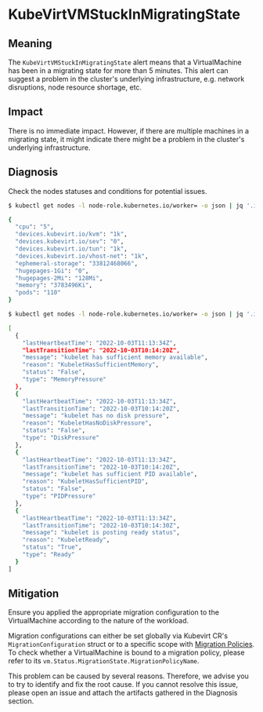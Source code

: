 # KubeVirtVMStuckInMigratingState

## Meaning

The `KubeVirtVMStuckInMigratingState` alert means that a VirtualMachine has been
in a migrating state for more than 5 minutes. This alert can suggest a problem
in the cluster's underlying infrastructure, e.g. network disruptions, node
resource shortage, etc.

## Impact

There is no immediate impact. However, if there are multiple machines in a
migrating state, it might indicate there might be a problem in the cluster's
underlying infrastructure.

## Diagnosis

Check the nodes statuses and conditions for potential issues.

```bash
$ kubectl get nodes -l node-role.kubernetes.io/worker= -o json | jq '.items | .[].status.allocatable'

{
  "cpu": "5",
  "devices.kubevirt.io/kvm": "1k",
  "devices.kubevirt.io/sev": "0",
  "devices.kubevirt.io/tun": "1k",
  "devices.kubevirt.io/vhost-net": "1k",
  "ephemeral-storage": "33812468066",
  "hugepages-1Gi": "0",
  "hugepages-2Mi": "128Mi",
  "memory": "3783496Ki",
  "pods": "110"
}
```

```bash
$ kubectl get nodes -l node-role.kubernetes.io/worker= -o json | jq '.items | .[].status.conditions'

[
  {
    "lastHeartbeatTime": "2022-10-03T11:13:34Z",
    "lastTransitionTime": "2022-10-03T10:14:20Z",
    "message": "kubelet has sufficient memory available",
    "reason": "KubeletHasSufficientMemory",
    "status": "False",
    "type": "MemoryPressure"
  },
  {
    "lastHeartbeatTime": "2022-10-03T11:13:34Z",
    "lastTransitionTime": "2022-10-03T10:14:20Z",
    "message": "kubelet has no disk pressure",
    "reason": "KubeletHasNoDiskPressure",
    "status": "False",
    "type": "DiskPressure"
  },
  {
    "lastHeartbeatTime": "2022-10-03T11:13:34Z",
    "lastTransitionTime": "2022-10-03T10:14:20Z",
    "message": "kubelet has sufficient PID available",
    "reason": "KubeletHasSufficientPID",
    "status": "False",
    "type": "PIDPressure"
  },
  {
    "lastHeartbeatTime": "2022-10-03T11:13:34Z",
    "lastTransitionTime": "2022-10-03T10:14:30Z",
    "message": "kubelet is posting ready status",
    "reason": "KubeletReady",
    "status": "True",
    "type": "Ready"
  }
]
```

## Mitigation

Ensure you applied the appropriate migration configuration to the VirtualMachine
according to the nature of the workload.

Migration configurations can either be set globally via Kubevirt CR's
`MigrationConfiguration` struct or to a specific scope with
[Migration Policies](https://kubevirt.io/user-guide/operations/migration_policies/#migration-policies).
To check whether a VirtualMachine is bound to a migration policy, please refer
to its `vm.Status.MigrationState.MigrationPolicyName`.

This problem can be caused by several reasons. Therefore, we advise you to try
to identify and fix the root cause. If you cannot resolve this issue, please
open an issue and attach the artifacts gathered in the Diagnosis section.